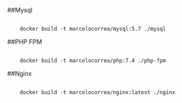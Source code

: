 ##Mysql

<code>
    docker build -t marcelocorrea/mysql:5.7 ./mysql
</code>

##PHP FPM

<code>
    docker build -t marcelocorrea/php:7.4 ./php-fpm
</code>

##Nginx

<code>
    docker build -t marcelocorrea/nginx:latest ./nginx
</code>